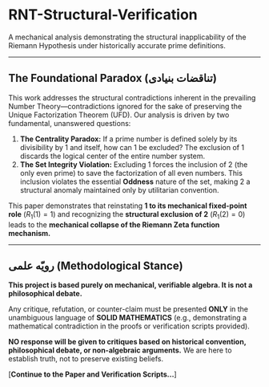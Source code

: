 # RNT-Structural-Verification

A mechanical analysis demonstrating the structural inapplicability of the Riemann Hypothesis under historically accurate prime definitions.

---

## The Foundational Paradox (تناقضات بنیادی)

This work addresses the structural contradictions inherent in the prevailing Number Theory—contradictions ignored for the sake of preserving the Unique Factorization Theorem (UFD). Our analysis is driven by two fundamental, unanswered questions:

1.  **The Centrality Paradox:** If a prime number is defined solely by its divisibility by $1$ and itself, how can $1$ be excluded? The exclusion of $1$ discards the logical center of the entire number system.
2.  **The Set Integrity Violation:** Excluding $1$ forces the inclusion of $2$ (the only even prime) to save the factorization of all even numbers. This inclusion violates the essential **Oddness** nature of the set, making $2$ a structural anomaly maintained only by utilitarian convention.

This paper demonstrates that reinstating **$1$ to its mechanical fixed-point role** ($R_1(1)=1$) and recognizing the **structural exclusion of $2$** ($R_1(2)=0$) leads to the **mechanical collapse of the Riemann Zeta function mechanism.**

---

## رویّه علمی (Methodological Stance)

**This project is based purely on mechanical, verifiable algebra. It is not a philosophical debate.**

Any critique, refutation, or counter-claim must be presented **ONLY** in the unambiguous language of **SOLID MATHEMATICS** (e.g., demonstrating a mathematical contradiction in the proofs or verification scripts provided).

**NO response will be given to critiques based on historical convention, philosophical debate, or non-algebraic arguments.** We are here to establish truth, not to preserve existing beliefs.

[**Continue to the Paper and Verification Scripts...**] 
